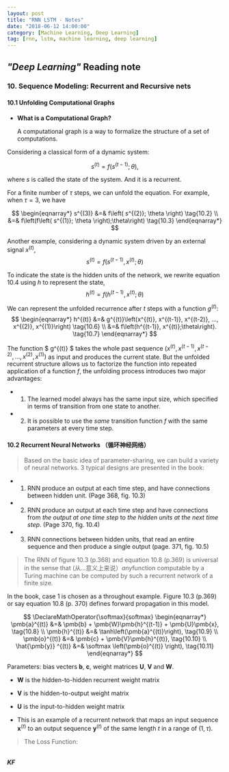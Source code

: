 ```yaml
---
layout: post
title: "RNN LSTM - Notes"
date: "2018-06-12 14:00:00"
category: [Machine Learning, Deep Learning]
tag: [rnn, lstm, machine learning, deep learning]
---
```


## *"Deep Learning"* Reading note

### 10. Sequence Modeling: Recurrent and Recursive nets

#### 10.1 Unfolding Computational Graphs

- **What is a Computational Graph?**

	A computational graph is a way to formalize the structure of a set of computations.


Considering a classical form of a dynamic system:

$$
s^{(t)} = f \left( s^{(t-1)} ; \theta \right), \tag{10.1}
$$

where $s$ is called the state of the system. And it is a recurrent.

For a finite number of $\tau$ steps, we can unfold the equation. For example, when $\tau = 3$, we have 

$$ 
\begin{eqnarray*}
s^{(3)} &=& f\left( s^{(2)}; \theta \right) \tag{10.2} \\
 &=& f\left(f\left( s^{(1)}; \theta \right);\theta\right) \tag{10.3}
 \end{eqnarray*}
$$

Another example, considering a dynamic system driven by an external signal $x^{(t)}$,
$$
s^{(t)} = f\left( s^{(t-1)}, x^{(t)};\theta \right) \tag{10.4}
$$

To indicate the state  is the hidden units of the network, we rewrite equation 10.4 using $h$ to represent the state,
$$
h^{(t)} = f\left(h^{(t-1)}, x^{(t)}; \theta \right) \tag{10.5}
$$

We can represent the unfolded recurrence after $t$ steps with a function $g^{(t)}$:
$$
\begin{eqnarray*}
h^{(t)} &=& g^{(t)}\left(x^{(t)}, x^{(t-1)}, x^{(t-2)}, ..., x^{(2)}, x^{(1)}\right) \tag{10.6} \\
&=& f\left(h^{(t-1)}, x^{(t)};\theta\right). \tag{10.7}
\end{eqnarray*}
$$

The function $ g^{(t)} $ takes the whole past sequence $\left(x^{(t)}, x^{(t-1)}, x^{(t-2)}, ..., x^{(2)}, x^{(1)} \right)$ as input and produces the current state. But the unfolded recurrent structure allows us to factorize the function into repeated application of a function $f$, the unfolding process introduces two major advantages:

- 1. The learned model always has the same input size, which specified in terms of transition from one state to another.
- 2. It is possible to use the *same* transition function $f$ with the same parameters at every time step.

#### 10.2 Recurrent Neural Networks （循环神经网络）
> Based on the basic idea of parameter-sharing, we can build a variety of neural networks. 3 typical designs are presented in the book:

- 1. RNN produce an output at each time step, and have connections between hidden unit. (Page 368, fig. 10.3)
- 2. RNN produce an output at each time step and have connections from *the output at one time step* to *the hidden units at the next time step*. (Page 370, fig. 10.4)
- 3. RNN connections between hidden units, that read an entire sequence and then produce a single output (page. 371, fig. 10.5)

> The RNN of figure 10.3 (p.368) and equation 10.8 (p.369) is universal in the sense that (从...意义上来说）*any*function computable by a Turing machine can be computed by such a recurrent network of a finite size. 

In the book, case 1 is chosen as a throughout example. 
Figure 10.3 (p.369) or say equation 10.8 (p. 370) defines forward propagation in this model.

$$
\DeclareMathOperator{\softmax}{softmax}
\begin{eqnarray*}
\pmb{a}^{(t)} &=& \pmb{b} + \pmb{W}\pmb{h}^{(t-1)} + \pmb{U}\pmb{x}, \tag{10.8} \\
\pmb{h}^{(t)} &=& \tanh\left(\pmb{a}^{(t)}\right), \tag{10.9} \\
\pmb{o}^{(t)} &=& \pmb{c} + \pmb{V}\pmb{h}^{(t)}, \tag{10.10} \\
\hat{\pmb{y}} ^{(t)} &=& \softmax \left(\pmb{o}^{(t)} \right), \tag{10.11}
\end{eqnarray*}
$$

Parameters: bias vecters $\pmb{b}$, $\pmb{c}$, weight matrices $\pmb{U}$, $\pmb{V}$ and $\pmb{W}$.

- $\pmb W$ is the hidden-to-hidden recurrent weight matrix
- $\pmb V$ is the hidden-to-output weight matrix
- $\pmb U$ is the input-to-hidden weight matrix

- This is an example of a recurrent network that maps an input sequence $\pmb{x}^{(t)}$ to an output sequence $\pmb{y}^{(t)}$ of the same length $t$ in a range of $(1, \tau)$.



> The Loss Function:



<br>***KF*** 
